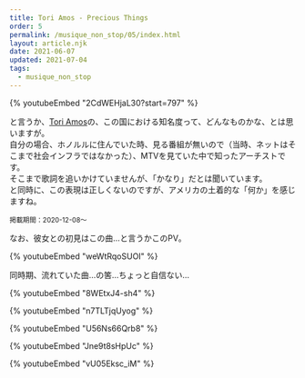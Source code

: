 ```yaml
---
title: Tori Amos - Precious Things
order: 5
permalink: /musique_non_stop/05/index.html
layout: article.njk
date: 2021-06-07
updated: 2021-07-04
tags:
  - musique_non_stop
---
```


{% youtubeEmbed "2CdWEHjaL30?start=797" %}

と言うか、[Tori Amos](https://ja.wikipedia.org/wiki/%E3%83%88%E3%83%BC%E3%83%AA%E3%83%BB%E3%82%A8%E3%82%A4%E3%83%A2%E3%82%B9)の、この国における知名度って、どんなものかな、とは思いますが。  
自分の場合、ホノルルに住んでいた時、見る番組が無いので（当時、ネットはそこまで社会インフラではなかった）、MTVを見ていた中で知ったアーチストです。  
そこまで歌詞を追いかけていませんが、「かなり」だとは聞いています。  
と同時に、この表現は正しくないのですが、アメリカの土着的な「何か」を感じますね。

<small>掲載期間：2020-12-08〜</small>

なお、彼女との初見はこの曲…と言うかこのPV。

{% youtubeEmbed "weWtRqoSUOI" %}

同時期、流れていた曲…の筈…ちょっと自信ない…

{% youtubeEmbed "8WEtxJ4-sh4" %}

{% youtubeEmbed "n7TLTjqUyog" %}

{% youtubeEmbed "U56Ns66Qrb8" %}

{% youtubeEmbed "Jne9t8sHpUc" %}

{% youtubeEmbed "vU05Eksc_iM" %}
